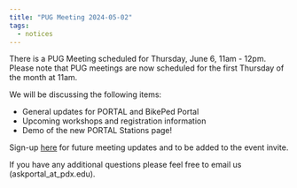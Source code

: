 ```yaml
---
title: "PUG Meeting 2024-05-02"
tags:
  - notices
---
```


There is a PUG Meeting scheduled for Thursday, June 6, 11am - 12pm. Please note that PUG meetings are now scheduled for the first Thursday of the month at 11am.

We will be discussing the following items:
- General updates for PORTAL and BikePed Portal
- Upcoming workshops and registration information
- Demo of the new PORTAL Stations page!

Sign-up [here](https://share.hsforms.com/1RAfypg6SRDOl3DWUaYgvNw4bv60) for future meeting updates and to be added to the event invite.  

If you have any additional questions please feel free to email us (askportal_at_pdx.edu).